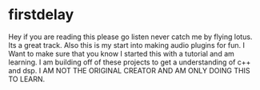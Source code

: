 # firstdelay

Hey if you are reading this please go listen never catch me by flying lotus. Its a great track. Also this is my start into making audio plugins for fun. I Want to make sure that you know I started this with a tutorial and am learning. I am building off of these projects to get a understanding of c++ and dsp. I AM NOT THE ORIGINAL CREATOR AND AM ONLY DOING THIS TO LEARN.
